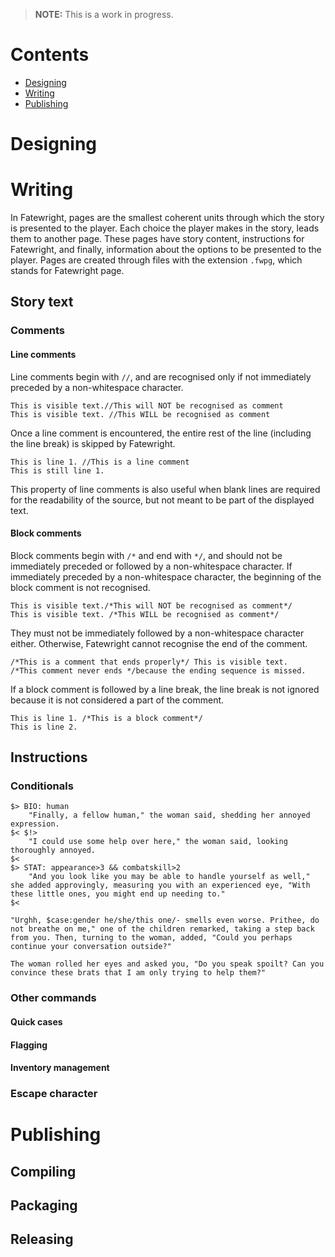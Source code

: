 > **NOTE:** This is a work in progress.

# Contents

- [Designing](#designing)
- [Writing](#writing)
- [Publishing](#publishing)

# Designing

# Writing

In Fatewright, pages are the smallest coherent units through which the story is presented to the player. Each choice the player makes in the story, leads them to another page. These pages have story content, instructions for Fatewright, and finally, information about the options to be presented to the player. Pages are created through files with the extension `.fwpg`, which stands for Fatewright page.

## Story text

### Comments

#### Line comments

Line comments begin with `//`, and are recognised only if not immediately preceded by a non-whitespace character.

```fatewright
This is visible text.//This will NOT be recognised as comment
This is visible text. //This WILL be recognised as comment
```

Once a line comment is encountered, the entire rest of the line (including the line break) is skipped by Fatewright.

```fatewright
This is line 1. //This is a line comment
This is still line 1.
```

This property of line comments is also useful when blank lines are required for the readability of the source, but not meant to be part of the displayed text. 

#### Block comments

Block comments begin with `/*` and end with `*/`, and should not be immediately preceded or followed by a non-whitespace character. If immediately preceded by a non-whitespace character, the beginning of the block comment is not recognised.

```fatewright
This is visible text./*This will NOT be recognised as comment*/
This is visible text. /*This WILL be recognised as comment*/
```

They must not be immediately followed by a non-whitespace character either. Otherwise, Fatewright cannot recognise the end of the comment.

```fatewright
/*This is a comment that ends properly*/ This is visible text.
/*This comment never ends */because the ending sequence is missed.
```

If a block comment is followed by a line break, the line break is not ignored because it is not considered a part of the comment.

```fatewright
This is line 1. /*This is a block comment*/
This is line 2.
```

## Instructions

### Conditionals

```fatewright
$> BIO: human
    "Finally, a fellow human," the woman said, shedding her annoyed expression.
$< $!>
    "I could use some help over here," the woman said, looking thoroughly annoyed.
$<
$> STAT: appearance>3 && combatskill>2
    "And you look like you may be able to handle yourself as well," she added approvingly, measuring you with an experienced eye, "With these little ones, you might end up needing to."
$<

"Urghh, $case:gender he/she/this one/- smells even worse. Prithee, do not breathe on me," one of the children remarked, taking a step back from you. Then, turning to the woman, added, "Could you perhaps continue your conversation outside?"

The woman rolled her eyes and asked you, "Do you speak spoilt? Can you convince these brats that I am only trying to help them?"
```

### Other commands

#### Quick cases

#### Flagging

#### Inventory management

### Escape character

# Publishing

## Compiling

## Packaging

## Releasing
